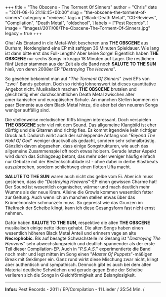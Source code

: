 +++
title = "The Obscene - The Torment Of Sinners"
author = "Chris"
date = "2011-08-16 21:16:45+00:00"
slug = "the-obscene-the-torment-of-sinners"
category = "reviews"
tags = ["Black-Death Metal", "CD-Reviews", "Compilation", "Death Metal", "oldschool", ]
labels = ["Pest Records", ]
image = "images//2011/08/The-Obscene-The-Torment-Of-Sinners.jpg"
legacy = true
+++

Oha! Als Einstand in die Metal-Welt bescheren uns **THE OBSCENE** aus Durham, Nordengland eine EP mit saftigen 36 Minuten Spieldauer. Wie lang ist dann bitte erst das Full-Length? Aber keine Sorge! Eigentlich haben **THE OBSCENE** nur sechs Songs in knapp 18 Minuten auf Lager. Die restlichen fünf Lieder stammen aus der Zeit als die Band noch **SALUTE TO THE SUN** hieß, von deren 2008er EP "_Destroying The Heavens_".

So gesehen bekommt man auf "_The Torment Of Sinners_" zwei EPs von "zwei" Bands geboten. Doch so richtig lohnenswert ist dieses quantitative Angebot nicht. Musikalisch machen **THE OBSCENE** brutalen und gleichzeitig eher durchschnittlichen Death Metal zwischen alter amerikanischer und europäischer Schule. An manchen Stellen kommen ein paar Elemente aus dem Black Metal hinzu, die aber bei den neueren Songs weniger auffällig sind.

Die stellenweise melodischen Riffs klingen interessant. Doch verspielen **THE OBSCENE** sehr viel mit dem Sound. Das allgemeine Klangbild ist eher dürftig und die Gitarren sind richtig fies. Es kommt irgendwie kein richtiger Druck auf. Dadurch wirkt auch der schleppende Anfang von "_Beyond The Hold Of God_" weniger druckvoll als gedacht, sondern sehr schmalbrüstig. Gänzlich davon abgesehen, dass einige Songstrukturen, wie auch das allgemeine Zusammenspiel oft noch etwas holpern. Gerade letzter Aspekt wird durch das Schlagzeug betont, das mehr oder weniger häufig einfach nur Gebolze mit der Besteckschublade ist - ohne dabei in derbe Blastbeats auszubrechen, sondern schlichtweg einen flotten Ufta macht.

**SALUTE TO THE SUN** waren auch nicht das gelbe vom Ei. Aber ich muss gestehen, dass die "_Destroying Heavens_"-EP einen gewissen Charme hat! Der Sound ist wesentlich organischer, wärmer und mach deutlich mehr Wumms als der neue Kram. Alleine die Growls kommen wesentlich fetter zur Geltung. Auch wenn ich an manchen stellen etwas über das Krümelmonster schmunzeln muss. So gepresst wie das Grunzen im Titeltrack der Scheibe klingt, kann ich diese Gesangsform fast nicht ernst nehmen.

Dafür haben **SALUTE TO THE SUN**, respektive die alten **THE OBSCENE** musikalisch einige nette Ideen gehabt. Die alten Songs haben einen wesentlich höheren Black Metal Anteil und erinnern vage an alte **Necrophobic**. Bis auf besagte Schwachstelle im Gesang ist "_Destroying The Heavens_" sehr abwechslungsreich und deutlich spannender als der erste Teil dieser Compilation-EP.
Auch in "_P.S.A.S._" experimentierte die Band noch mehr und legt mitten im Song einen "_Master Of Puppets_"-mäßigen Break mit Geklimper ein. Ganz rund wirkt diese Mischung zwar nicht, klingt aber authentisch und sympathisch. Dennoch gibt es auch bei dem alten Material deutliche Schwächen und gerade gegen Ende der Scheibe verlieren sich die Songs in Gleichförmigkeit und Belanglosigkeit.





---
**Infos:**
Pest Records - 2011 / 
EP/Compilation - 11 Lieder / 35:54 Min. / 
